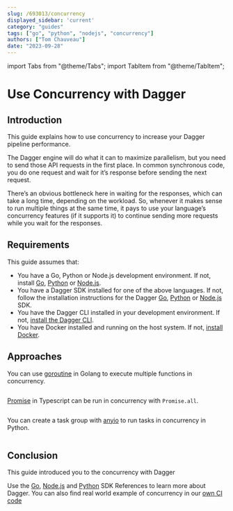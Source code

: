 ```yaml
---
slug: /693013/concurrency
displayed_sidebar: 'current'
category: "guides"
tags: ["go", "python", "nodejs", "concurrency"]
authors: ["Tom Chauveau"]
date: "2023-09-28"
---
```


import Tabs from "@theme/Tabs";
import TabItem from "@theme/TabItem";

# Use Concurrency with Dagger

## Introduction

This guide explains how to use concurrency to increase your Dagger pipeline performance.

The Dagger engine will do what it can to maximize parallelism, but you need to send those API requests in the first place. In common synchronous code, you do one request and wait for it’s response before sending the next request.

There’s an obvious bottleneck here in waiting for the responses, which can take a long time, depending on the workload.
So, whenever it makes sense to run multiple things at the same time, it pays to use your language’s concurrency features (if it supports it) to continue sending more requests while you wait for the responses.

## Requirements

This guide assumes that:

- You have a Go, Python or Node.js development environment. If not, install [Go](https://go.dev/doc/install), [Python](https://www.python.org/downloads/) or [Node.js](https://nodejs.org/en/download/).
- You have a Dagger SDK installed for one of the above languages. If not, follow the installation instructions for the Dagger [Go](../sdk/go/371491-install.md), [Python](../sdk/python/866944-install.md) or [Node.js](../sdk/nodejs/835948-install.md) SDK.
- You have the Dagger CLI installed in your development environment. If not, [install the Dagger CLI](../cli/465058-install.md).
- You have Docker installed and running on the host system. If not, [install Docker](https://docs.docker.com/engine/install/).

## Approaches

<Tabs groupId="language">
<TabItem value="Go">

You can use [goroutine](https://gobyexample.com/goroutines) in Golang to execute multiple functions in concurrency.

```go file=./snippets/concurrency/main.go
```

</TabItem>
<TabItem value="Node.js">

[Promise](https://basarat.gitbook.io/typescript/future-javascript/promise) in Typescript can be run in concurrency with `Promise.all`.

```typescript file=./snippets/concurrency/index.mts
```

</TabItem>
<TabItem value="Python">

You can create a task group with [anyio](https://anyio.readthedocs.io/en/stable/) to run tasks in concurrency in Python.

```python file=./snippets/concurrency/main.py
```

</TabItem>
</Tabs>

## Conclusion

This guide introduced you to the concurrency with Dagger

Use the [Go](https://pkg.go.dev/dagger.io/dagger), [Node.js](../sdk/nodejs/reference/modules.md) and [Python](https://dagger-io.readthedocs.org/) SDK References to learn more about Dagger.
You can also find real world example of concurrency in our [own CI code](https://github.com/dagger/dagger/blob/475f19908f90f6a5793caf8fa375e2201dc1b1dc/internal/mage/sdk/all.go#L67-L77)
